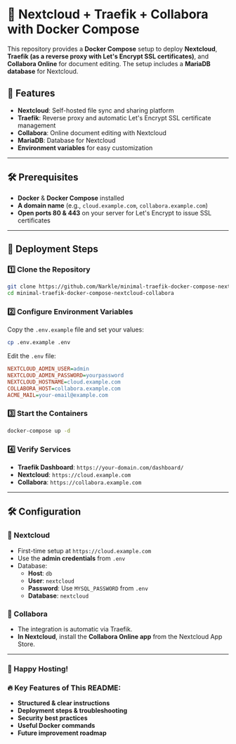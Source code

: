 # 🚀 Nextcloud + Traefik + Collabora with Docker Compose

This repository provides a **Docker Compose** setup to deploy **Nextcloud**, **Traefik (as a reverse proxy with Let's Encrypt SSL certificates)**, and **Collabora Online** for document editing. The setup includes a **MariaDB database** for Nextcloud.

## 📌 Features

- **Nextcloud**: Self-hosted file sync and sharing platform
- **Traefik**: Reverse proxy and automatic Let's Encrypt SSL certificate management
- **Collabora**: Online document editing with Nextcloud
- **MariaDB**: Database for Nextcloud
- **Environment variables** for easy customization

---

## 🛠️ Prerequisites

- **Docker** & **Docker Compose** installed
- **A domain name** (e.g., `cloud.example.com`, `collabora.example.com`)
- **Open ports 80 & 443** on your server for Let's Encrypt to issue SSL certificates

---

## 🚀 Deployment Steps

### 1️⃣ Clone the Repository
```bash
git clone https://github.com/Narkle/minimal-traefik-docker-compose-nextcloud-collabora.git
cd minimal-traefik-docker-compose-nextcloud-collabora
```

### 2️⃣ Configure Environment Variables
Copy the `.env.example` file and set your values:
```bash
cp .env.example .env
```
Edit the `.env` file:
```ini
NEXTCLOUD_ADMIN_USER=admin
NEXTCLOUD_ADMIN_PASSWORD=yourpassword
NEXTCLOUD_HOSTNAME=cloud.example.com
COLLABORA_HOST=collabora.example.com
ACME_MAIL=your-email@example.com
```

### 3️⃣ Start the Containers
```bash
docker-compose up -d
```

### 4️⃣ Verify Services
- **Traefik Dashboard**: `https://your-domain.com/dashboard/`
- **Nextcloud**: `https://cloud.example.com`
- **Collabora**: `https://collabora.example.com`

---

## 🛠 Configuration

### 🔹 Nextcloud
- First-time setup at `https://cloud.example.com`
- Use the **admin credentials** from `.env`
- Database:  
  - **Host**: `db`
  - **User**: `nextcloud`
  - **Password**: Use `MYSQL_PASSWORD` from `.env`
  - **Database**: `nextcloud`

### 🔹 Collabora
- The integration is automatic via Traefik.
- **In Nextcloud**, install the **Collabora Online app** from the Nextcloud App Store.

---

### 🚀 Happy Hosting!


### 🔥 Key Features of This README:
- **Structured & clear instructions**
- **Deployment steps & troubleshooting**
- **Security best practices**
- **Useful Docker commands**
- **Future improvement roadmap**

